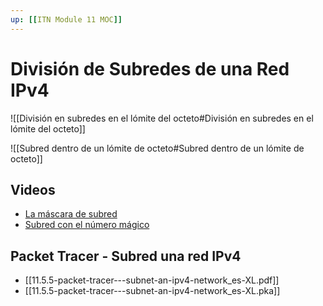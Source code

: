 ```yaml
---
up: [[ITN Module 11 MOC]]
---
```

# División de Subredes de una Red IPv4
![[División en subredes en el lómite del octeto#División en subredes en el lómite del octeto]]

![[Subred dentro de un lómite de octeto#Subred dentro de un lómite de octeto]]
## Videos
- [La máscara de subred](https://contenthub.netacad.com/itn-dl/11.5.3)
- [Subred con el número mágico](https://contenthub.netacad.com/itn-dl/11.5.4)

## Packet Tracer - Subred una red IPv4

- [[11.5.5-packet-tracer---subnet-an-ipv4-network_es-XL.pdf]]
- [[11.5.5-packet-tracer---subnet-an-ipv4-network_es-XL.pka]]
